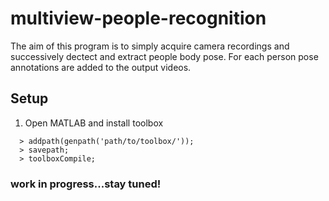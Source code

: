 # multiview-people-recognition

The aim of this program is to simply acquire camera recordings and successively dectect and extract people body pose.
For each person pose annotations are added to the output videos.

##  Setup

1. Open MATLAB and install toolbox
```
  > addpath(genpath('path/to/toolbox/')); 
  > savepath;
  > toolboxCompile; 
```

### work in progress...stay tuned!

